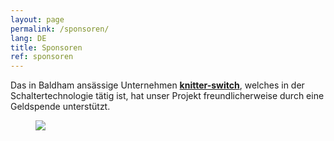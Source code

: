 ```yaml
---
layout: page
permalink: /sponsoren/
lang: DE
title: Sponsoren
ref: sponsoren
---
```


<section class="side-figure" id="knitter-switch">
  <span>Das in Baldham ansässige Unternehmen <a href="https://www.knitter-switch.com/eng"><strong>knitter-switch</strong></a>, welches in der Schaltertechnologie tätig ist, hat unser Projekt freundlicherweise durch eine Geldspende unterstützt.</span>
  <figure>
    <a href="https://www.knitter-switch.com/ger">
      <img src="{{ site.baseurl }}/images/2019-sponsoren/Knitter-Switch.jpg" />
    </a>
  </figure>
</section>
